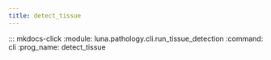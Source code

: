```yaml
---
title: detect_tissue
---
```

::: mkdocs-click
    :module: luna.pathology.cli.run_tissue_detection
    :command: cli
    :prog_name: detect_tissue
